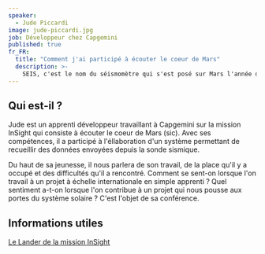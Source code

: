 ```yaml
---
speaker:
  - Jude Piccardi
image: jude-piccardi.jpg
job: Développeur chez Capgemini
published: true
fr_FR:
  title: "Comment j'ai participé à écouter le coeur de Mars"
  description: >-
    SEIS, c'est le nom du séismomètre qui s'est posé sur Mars l'année dernière. Retour d'expérience d'un apprenti développeur qui a travaillé sur la mission spatiale InSight.
---
```


## Qui est-il ?

Jude est un apprenti développeur travaillant à Capgemini sur la mission InSight qui consiste à écouter le coeur de Mars (sic). Avec ses compétences, il a participé à l'éllaboration d'un système permettant de recueillir des données envoyées depuis la sonde sismique. 

Du haut de sa jeunesse, il nous parlera de son travail, de la place qu'il y a occupé et des difficultés qu'il a rencontré. Comment se sent-on lorsque l'on travail à un projet à échelle internationale en simple apprenti ? Quel sentiment a-t-on lorsque l'on contribue à un projet qui nous pousse aux portes du système solaire ? C'est l'objet de sa conférence.

## Informations utiles

[Le Lander de la mission InSight](https://mars.nasa.gov/insight/spacecraft/about-the-lander/)